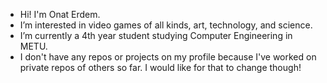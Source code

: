 - Hi! I'm Onat Erdem.
- I’m interested in video games of all kinds, art, technology, and science.
- I’m currently a 4th year student studying Computer Engineering in METU.
- I don't have any repos or projects on my profile because I've worked on private repos of others so far. I would like for that to change though!

<!---
Onaterdem/Onaterdem is a ✨ special ✨ repository because its `README.md` (this file) appears on your GitHub profile.
You can click the Preview link to take a look at your changes.
--->
